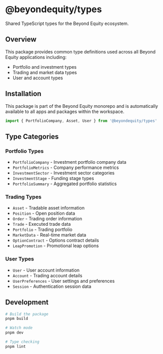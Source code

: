 # @beyondequity/types

Shared TypeScript types for the Beyond Equity ecosystem.

## Overview

This package provides common type definitions used across all Beyond Equity applications including:
- Portfolio and investment types
- Trading and market data types
- User and account types

## Installation

This package is part of the Beyond Equity monorepo and is automatically available to all apps and packages within the workspace.

```typescript
import { PortfolioCompany, Asset, User } from '@beyondequity/types'
```

## Type Categories

### Portfolio Types
- `PortfolioCompany` - Investment portfolio company data
- `PortfolioMetrics` - Company performance metrics
- `InvestmentSector` - Investment sector categories
- `InvestmentStage` - Funding stage types
- `PortfolioSummary` - Aggregated portfolio statistics

### Trading Types
- `Asset` - Tradable asset information
- `Position` - Open position data
- `Order` - Trading order information
- `Trade` - Executed trade data
- `Portfolio` - Trading portfolio
- `MarketData` - Real-time market data
- `OptionContract` - Options contract details
- `LeapPromotion` - Promotional leap options

### User Types
- `User` - User account information
- `Account` - Trading account details
- `UserPreferences` - User settings and preferences
- `Session` - Authentication session data

## Development

```bash
# Build the package
pnpm build

# Watch mode
pnpm dev

# Type checking
pnpm lint
```
